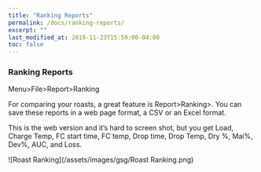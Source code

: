 ```yaml
---
title: "Ranking Reports"
permalink: /docs/ranking-reports/
excerpt: ""
last_modified_at: 2019-11-23T15:59:00-04:00
toc: false
---
```


### Ranking Reports

Menu>File>Report>Ranking

For comparing your roasts, a great feature is Report>Ranking>.
You can save these reports in a web page format, a CSV or an Excel format.

This is the web version and it’s hard to screen shot, but you get Load, Charge Temp, FC start time, FC temp, Drop time, Drop Temp, Dry %, Mai%, Dev%, AUC, and Loss.

![Roast Ranking](/assets/images/gsg/Roast Ranking.png)
